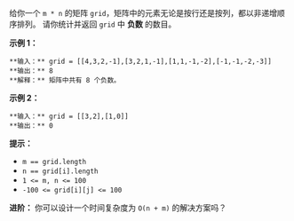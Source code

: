 给你一个 `m * n` 的矩阵 `grid`，矩阵中的元素无论是按行还是按列，都以非递增顺序排列。 请你统计并返回 `grid` 中 **负数**
的数目。



**示例 1：**

    
    
    **输入：** grid = [[4,3,2,-1],[3,2,1,-1],[1,1,-1,-2],[-1,-1,-2,-3]]
    **输出：** 8
    **解释：** 矩阵中共有 8 个负数。
    

**示例 2：**

    
    
    **输入：** grid = [[3,2],[1,0]]
    **输出：** 0
    



**提示：**

  * `m == grid.length`
  * `n == grid[i].length`
  * `1 <= m, n <= 100`
  * `-100 <= grid[i][j] <= 100`



**进阶：** 你可以设计一个时间复杂度为 `O(n + m)` 的解决方案吗？

